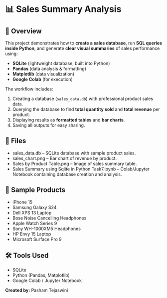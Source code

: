 # 📊 Sales Summary Analysis

## 📌  Overview
This project demonstrates how to **create a sales database**, run **SQL queries inside Python**, and generate **clear visual summaries** of sales performance using:

- **SQLite** (lightweight database, built into Python)
- **Pandas** (data analysis & formatting)
- **Matplotlib** (data visualization)
- **Google Colab** (for execution)

The workflow includes:
1. Creating a database (`sales_data.db`) with professional product sales data.
2. Querying the database to find **total quantity sold** and **total revenue** per product.
3. Displaying results as **formatted tables** and **bar charts**.
4. Saving all outputs for easy sharing.

## 📂 Files
- sales_data.db – SQLite database with sample product sales.
- sales_chart.png – Bar chart of revenue by product.
- Sales by Product Table.png – Image of sales summary table.
- Sales Summary using Sqlite in Python Task7.ipynb – Colab/Jupyter Notebook containing database creation and analysis.

## 🛒 Sample Products
- iPhone 15
- Samsung Galaxy S24
- Dell XPS 13 Laptop
- Bose Noise Cancelling Headphones
- Apple Watch Series 9
- Sony WH-1000XM5 Headphones
- HP Envy 15 Laptop
- Microsoft Surface Pro 9

## 🛠️ Tools Used
- SQLite
- Python (Pandas, Matplotlib)
- Google Colab / Jupyter Notebook

**Created by:** Pasham Tejaswini

